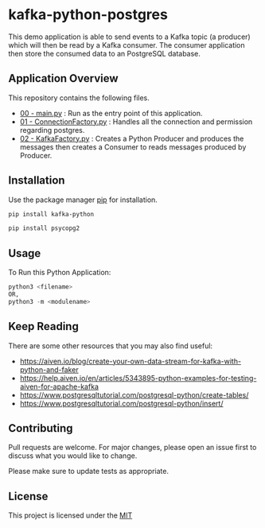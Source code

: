 # kafka-python-postgres

This demo application is able to send events to a Kafka topic (a producer) which will then be read
by a Kafka consumer. The consumer application then store the consumed data to an PostgreSQL database.

## Application Overview

This repository contains the following files.

* [00 - main.py](https://github.com/T-Bhuiyan/kafka-python-postgres/blob/main/main.py) : Run as the entry point of this application.
* [01 - ConnectionFactory.py](https://github.com/T-Bhuiyan/kafka-python-postgres/blob/main/ConnectionFactory.py) : Handles all the connection and permission regarding postgres.
* [02 - KafkaFactory.py](https://github.com/T-Bhuiyan/kafka-python-postgres/blob/main/KafkaFactory.py) : Creates a Python Producer and produces the messages then creates a Consumer to reads messages produced by Producer. 

## Installation

Use the package manager [pip](https://pip.pypa.io/en/stable/) for installation.

```bash
pip install kafka-python

pip install psycopg2 
```

## Usage

To Run this Python Application:
```python
python3 <filename>
OR,
python3 -m <modulename>

```

## Keep Reading

There are some other resources that you may also find useful:

* https://aiven.io/blog/create-your-own-data-stream-for-kafka-with-python-and-faker
* https://help.aiven.io/en/articles/5343895-python-examples-for-testing-aiven-for-apache-kafka
* https://www.postgresqltutorial.com/postgresql-python/create-tables/
* https://www.postgresqltutorial.com/postgresql-python/insert/

## Contributing

Pull requests are welcome. For major changes, please open an issue first to discuss what you would like to change.

Please make sure to update tests as appropriate.

## License

This project is licensed under the [MIT](https://choosealicense.com/licenses/mit/)